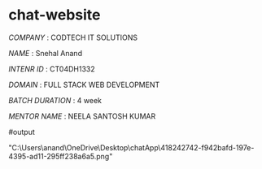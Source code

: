 # chat-website

*COMPANY* : CODTECH IT SOLUTIONS

*NAME* : Snehal Anand

*INTENR ID* : CT04DH1332

*DOMAIN* : FULL STACK WEB DEVELOPMENT

*BATCH DURATION* : 4 week

*MENTOR NAME* : NEELA SANTOSH KUMAR

#output

"C:\Users\anand\OneDrive\Desktop\chatApp\418242742-f942bafd-197e-4395-ad11-295ff238a6a5.png"
